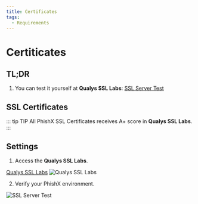 ```yaml
---
title: Certificates
tags:
  - Requirements
---
```

# Certiticates

## TL;DR

1. You can test it yourself at **Qualys SSL Labs**: [SSL Server Test](https://www.ssllabs.com/ssltest/)

## SSL Certificates

::: tip TIP
All PhishX SSL Certificates receives A+ score in **Qualys SSL Labs**.
:::

## Settings

1. Access the **Qualys SSL Labs**.

[Qualys SSL Labs](https://www.ssllabs.com/ssltest/)
![Qualys SSL Labs](https://cdn.phishx.io/phishx-docs/images/qualys_ssl_labs_01.webp)

2. Verify your PhishX environment.

![SSL Server Test](https://cdn.phishx.io/phishx-docs/images/qualys_ssl_labs_02.webp)
